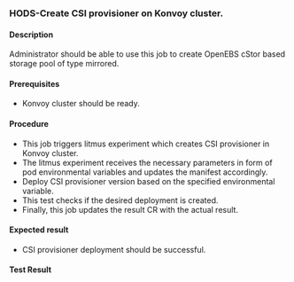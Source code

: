 ### HODS-Create CSI provisioner on Konvoy cluster.

#### Description

Administrator should be able to use this job to create OpenEBS cStor based storage pool of type mirrored.

#### Prerequisites

- Konvoy cluster should be ready.

#### Procedure

- This job triggers litmus experiment which creates CSI provisioner in Konvoy cluster.
- The litmus experiment receives the necessary parameters in form of pod environmental variables and updates the manifest accordingly.
- Deploy CSI provisioner version based on the specified environmental variable.
- This test checks if the desired deployment is created.
- Finally, this job updates the result CR with the actual result.

#### Expected result

- CSI provisioner deployment should be successful.

#### Test Result

